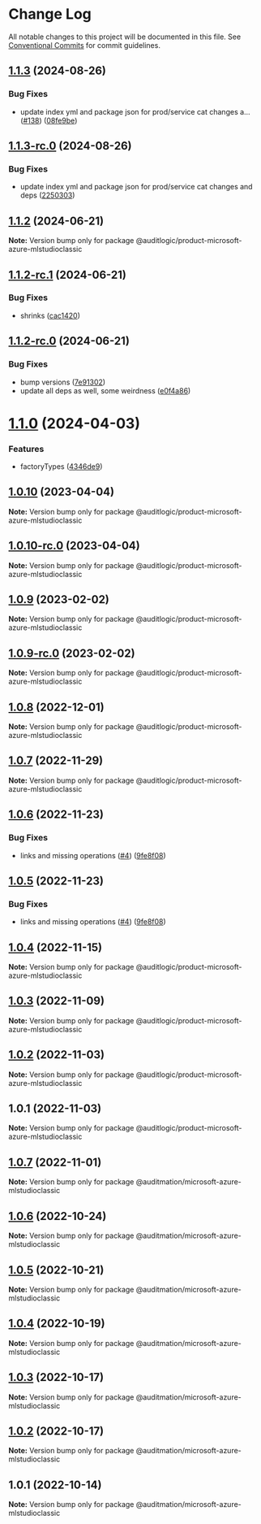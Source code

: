 # Change Log

All notable changes to this project will be documented in this file.
See [Conventional Commits](https://conventionalcommits.org) for commit guidelines.

## [1.1.3](https://github.com/auditlogic/product/compare/@auditlogic/product-microsoft-azure-mlstudioclassic@1.1.2...@auditlogic/product-microsoft-azure-mlstudioclassic@1.1.3) (2024-08-26)


### Bug Fixes

* update index yml and package json for prod/service cat changes a… ([#138](https://github.com/auditlogic/product/issues/138)) ([08fe9be](https://github.com/auditlogic/product/commit/08fe9beb1c8457462a19bc69caa02e6212d97e1a))





## [1.1.3-rc.0](https://github.com/auditlogic/product/compare/@auditlogic/product-microsoft-azure-mlstudioclassic@1.1.2...@auditlogic/product-microsoft-azure-mlstudioclassic@1.1.3-rc.0) (2024-08-26)


### Bug Fixes

* update index yml and package json for prod/service cat changes and deps ([2250303](https://github.com/auditlogic/product/commit/225030363a363608240135b7ebed386b28f01e4b))





## [1.1.2](https://github.com/auditlogic/product/compare/@auditlogic/product-microsoft-azure-mlstudioclassic@1.1.2-rc.1...@auditlogic/product-microsoft-azure-mlstudioclassic@1.1.2) (2024-06-21)

**Note:** Version bump only for package @auditlogic/product-microsoft-azure-mlstudioclassic





## [1.1.2-rc.1](https://github.com/auditlogic/product/compare/@auditlogic/product-microsoft-azure-mlstudioclassic@1.1.2-rc.0...@auditlogic/product-microsoft-azure-mlstudioclassic@1.1.2-rc.1) (2024-06-21)


### Bug Fixes

* shrinks ([cac1420](https://github.com/auditlogic/product/commit/cac14200fefcd8183ab69fe89a47bd3f70f563e9))





## [1.1.2-rc.0](https://github.com/auditlogic/product/compare/@auditlogic/product-microsoft-azure-mlstudioclassic@1.1.0...@auditlogic/product-microsoft-azure-mlstudioclassic@1.1.2-rc.0) (2024-06-21)


### Bug Fixes

* bump versions ([7e91302](https://github.com/auditlogic/product/commit/7e913023b8b312150ed7762c32fbbe616be71de5))
* update all deps as well, some weirdness ([e0f4a86](https://github.com/auditlogic/product/commit/e0f4a864714e2d3de6bbf3da014d5312fe53be2f))





# [1.1.0](https://github.com/auditlogic/product/compare/@auditlogic/product-microsoft-azure-mlstudioclassic@1.0.10...@auditlogic/product-microsoft-azure-mlstudioclassic@1.1.0) (2024-04-03)


### Features

* factoryTypes ([4346de9](https://github.com/auditlogic/product/commit/4346de92693aee892fccf725338ffc7b80ab182b))





## [1.0.10](https://github.com/auditlogic/product/compare/@auditlogic/product-microsoft-azure-mlstudioclassic@1.0.9...@auditlogic/product-microsoft-azure-mlstudioclassic@1.0.10) (2023-04-04)

**Note:** Version bump only for package @auditlogic/product-microsoft-azure-mlstudioclassic





## [1.0.10-rc.0](https://github.com/auditlogic/product/compare/@auditlogic/product-microsoft-azure-mlstudioclassic@1.0.9...@auditlogic/product-microsoft-azure-mlstudioclassic@1.0.10-rc.0) (2023-04-04)

**Note:** Version bump only for package @auditlogic/product-microsoft-azure-mlstudioclassic





## [1.0.9](https://github.com/auditlogic/product/compare/@auditlogic/product-microsoft-azure-mlstudioclassic@1.0.8...@auditlogic/product-microsoft-azure-mlstudioclassic@1.0.9) (2023-02-02)

**Note:** Version bump only for package @auditlogic/product-microsoft-azure-mlstudioclassic





## [1.0.9-rc.0](https://github.com/auditlogic/product/compare/@auditlogic/product-microsoft-azure-mlstudioclassic@1.0.8...@auditlogic/product-microsoft-azure-mlstudioclassic@1.0.9-rc.0) (2023-02-02)

**Note:** Version bump only for package @auditlogic/product-microsoft-azure-mlstudioclassic





## [1.0.8](https://github.com/auditlogic/product/compare/@auditlogic/product-microsoft-azure-mlstudioclassic@1.0.7...@auditlogic/product-microsoft-azure-mlstudioclassic@1.0.8) (2022-12-01)

**Note:** Version bump only for package @auditlogic/product-microsoft-azure-mlstudioclassic





## [1.0.7](https://github.com/auditlogic/product/compare/@auditlogic/product-microsoft-azure-mlstudioclassic@1.0.6...@auditlogic/product-microsoft-azure-mlstudioclassic@1.0.7) (2022-11-29)

**Note:** Version bump only for package @auditlogic/product-microsoft-azure-mlstudioclassic





## [1.0.6](https://github.com/auditlogic/product/compare/@auditlogic/product-microsoft-azure-mlstudioclassic@1.0.4...@auditlogic/product-microsoft-azure-mlstudioclassic@1.0.6) (2022-11-23)


### Bug Fixes

* links and missing operations ([#4](https://github.com/auditlogic/product/issues/4)) ([9fe8f08](https://github.com/auditlogic/product/commit/9fe8f08fe7c57fdb79f991ac35bd6ac2e7dcad38))





## [1.0.5](https://github.com/auditlogic/product/compare/@auditlogic/product-microsoft-azure-mlstudioclassic@1.0.4...@auditlogic/product-microsoft-azure-mlstudioclassic@1.0.5) (2022-11-23)


### Bug Fixes

* links and missing operations ([#4](https://github.com/auditlogic/product/issues/4)) ([9fe8f08](https://github.com/auditlogic/product/commit/9fe8f08fe7c57fdb79f991ac35bd6ac2e7dcad38))





## [1.0.4](https://github.com/auditlogic/product/compare/@auditlogic/product-microsoft-azure-mlstudioclassic@1.0.3...@auditlogic/product-microsoft-azure-mlstudioclassic@1.0.4) (2022-11-15)

**Note:** Version bump only for package @auditlogic/product-microsoft-azure-mlstudioclassic





## [1.0.3](https://github.com/auditlogic/product/compare/@auditlogic/product-microsoft-azure-mlstudioclassic@1.0.2...@auditlogic/product-microsoft-azure-mlstudioclassic@1.0.3) (2022-11-09)

**Note:** Version bump only for package @auditlogic/product-microsoft-azure-mlstudioclassic





## [1.0.2](https://github.com/auditlogic/product/compare/@auditlogic/product-microsoft-azure-mlstudioclassic@1.0.1...@auditlogic/product-microsoft-azure-mlstudioclassic@1.0.2) (2022-11-03)

**Note:** Version bump only for package @auditlogic/product-microsoft-azure-mlstudioclassic





## 1.0.1 (2022-11-03)

**Note:** Version bump only for package @auditlogic/product-microsoft-azure-mlstudioclassic





## [1.0.7](https://github.com/auditmation/store-content/compare/@auditmation/microsoft-azure-mlstudioclassic@1.0.6...@auditmation/microsoft-azure-mlstudioclassic@1.0.7) (2022-11-01)

**Note:** Version bump only for package @auditmation/microsoft-azure-mlstudioclassic





## [1.0.6](https://github.com/auditmation/store-content/compare/@auditmation/microsoft-azure-mlstudioclassic@1.0.5...@auditmation/microsoft-azure-mlstudioclassic@1.0.6) (2022-10-24)

**Note:** Version bump only for package @auditmation/microsoft-azure-mlstudioclassic





## [1.0.5](https://github.com/auditmation/store-content/compare/@auditmation/microsoft-azure-mlstudioclassic@1.0.4...@auditmation/microsoft-azure-mlstudioclassic@1.0.5) (2022-10-21)

**Note:** Version bump only for package @auditmation/microsoft-azure-mlstudioclassic





## [1.0.4](https://github.com/auditmation/store-content/compare/@auditmation/microsoft-azure-mlstudioclassic@1.0.3...@auditmation/microsoft-azure-mlstudioclassic@1.0.4) (2022-10-19)

**Note:** Version bump only for package @auditmation/microsoft-azure-mlstudioclassic





## [1.0.3](https://github.com/auditmation/store-content/compare/@auditmation/microsoft-azure-mlstudioclassic@1.0.2...@auditmation/microsoft-azure-mlstudioclassic@1.0.3) (2022-10-17)

**Note:** Version bump only for package @auditmation/microsoft-azure-mlstudioclassic





## [1.0.2](https://github.com/auditmation/store-content/compare/@auditmation/microsoft-azure-mlstudioclassic@1.0.1...@auditmation/microsoft-azure-mlstudioclassic@1.0.2) (2022-10-17)

**Note:** Version bump only for package @auditmation/microsoft-azure-mlstudioclassic





## 1.0.1 (2022-10-14)

**Note:** Version bump only for package @auditmation/microsoft-azure-mlstudioclassic
